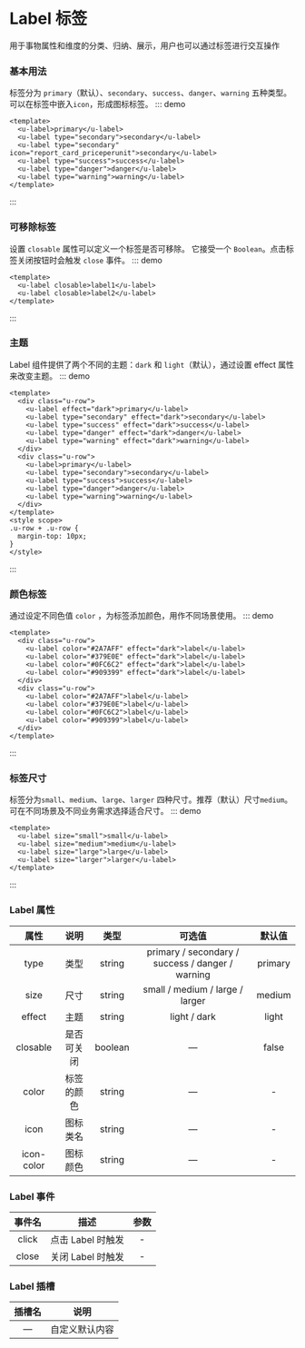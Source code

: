 # Label 标签

用于事物属性和维度的分类、归纳、展示，用户也可以通过标签进行交互操作

### 基本用法

标签分为 `primary`（默认）、`secondary`、`success`、`danger`、`warning` 五种类型。可以在标签中嵌入`icon`，形成图标标签。
::: demo

```vue
<template>
  <u-label>primary</u-label>
  <u-label type="secondary">secondary</u-label>
  <u-label type="secondary" icon="report_card_priceperunit">secondary</u-label>
  <u-label type="success">success</u-label>
  <u-label type="danger">danger</u-label>
  <u-label type="warning">warning</u-label>
</template>
```

:::

### 可移除标签

设置 `closable` 属性可以定义一个标签是否可移除。 它接受一个 `Boolean`。点击标签关闭按钮时会触发 `close` 事件。
::: demo

```vue
<template>
  <u-label closable>label1</u-label>
  <u-label closable>label2</u-label>
</template>
```

:::

### 主题

Label 组件提供了两个不同的主题：`dark` 和 `light`（默认），通过设置 effect 属性来改变主题。
::: demo

```vue
<template>
  <div class="u-row">
    <u-label effect="dark">primary</u-label>
    <u-label type="secondary" effect="dark">secondary</u-label>
    <u-label type="success" effect="dark">success</u-label>
    <u-label type="danger" effect="dark">danger</u-label>
    <u-label type="warning" effect="dark">warning</u-label>
  </div>
  <div class="u-row">
    <u-label>primary</u-label>
    <u-label type="secondary">secondary</u-label>
    <u-label type="success">success</u-label>
    <u-label type="danger">danger</u-label>
    <u-label type="warning">warning</u-label>
  </div>
</template>
<style scope>
.u-row + .u-row {
  margin-top: 10px;
}
</style>
```

:::

### 颜色标签

通过设定不同色值 `color` ，为标签添加颜色，用作不同场景使用。
::: demo

```vue
<template>
  <div class="u-row">
    <u-label color="#2A7AFF" effect="dark">label</u-label>
    <u-label color="#379E0E" effect="dark">label</u-label>
    <u-label color="#0FC6C2" effect="dark">label</u-label>
    <u-label color="#909399" effect="dark">label</u-label>
  </div>
  <div class="u-row">
    <u-label color="#2A7AFF">label</u-label>
    <u-label color="#379E0E">label</u-label>
    <u-label color="#0FC6C2">label</u-label>
    <u-label color="#909399">label</u-label>
  </div>
</template>
```

:::

### 标签尺寸

标签分为`small`、`medium`、`large`、`larger` 四种尺寸。推荐（默认）尺寸`medium`。可在不同场景及不同业务需求选择适合尺寸。
::: demo

```vue
<template>
  <u-label size="small">small</u-label>
  <u-label size="medium">medium</u-label>
  <u-label size="large">large</u-label>
  <u-label size="larger">larger</u-label>
</template>
```

:::

<!-- ### 参数文档 -->

### Label 属性

|    属性    |    说明    |  类型   |                      可选值                      | 默认值  |
| :--------: | :--------: | :-----: | :----------------------------------------------: | :-----: |
|    type    |    类型    | string  | primary / secondary / success / danger / warning | primary |
|    size    |    尺寸    | string  |         small / medium / large / larger          | medium  |
|   effect   |    主题    | string  |                   light / dark                   |  light  |
|  closable  | 是否可关闭 | boolean |                        —                         |  false  |
|   color    | 标签的颜色 | string  |                        —                         |    -    |
|    icon    |  图标类名  | string  |                        —                         |    -    |
| icon-color |  图标颜色  | string  |                        —                         |    -    |

### Label 事件

| 事件名 |       描述        | 参数 |
| :----: | :---------------: | :--: |
| click  | 点击 Label 时触发 |  -   |
| close  | 关闭 Label 时触发 |  -   |

### Label 插槽

| 插槽名 |      说明      |
| :----: | :------------: |
|   —    | 自定义默认内容 |
